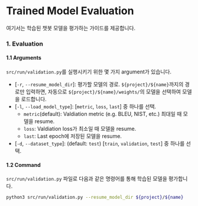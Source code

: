 # Trained Model Evaluation
여기서는 학습된 챗봇 모델을 평가하는 가이드를 제공합니다.


### 1. Evaluation
#### 1.1 Arguments
`src/run/validation.py`를 실행시키기 위한 몇 가지 argument가 있습니다.
* [`-r`, `--resume_model_dir`]: 평가할 모델의 경로. `${project}/${name}`까지의 경로만 입력하면, 자동으로 `${project}/${name}/weights/`의 모델을 선택하여 모델을 로드합니다.
* [`-l`, `--load_model_type`]: [`metric`, `loss`, `last`] 중 하나를 선택.
    * `metric`(default): Valdiation metric (e.g. BLEU, NIST, etc.) 최대일 때 모델을 resume.
    * `loss`: Valdiation loss가 최소일 때 모델을 resume.
    * `last`: Last epoch에 저장된 모델을 resume.
* [`-d`, `--dataset_type`]: (default: `test`) [`train`, `validation`, `test`] 중 하나를 선택.


#### 1.2 Command
`src/run/validation.py` 파일로 다음과 같은 명령어를 통해 학습된 모델을 평가합니다.
```bash
python3 src/run/validation.py --resume_model_dir ${project}/${name}
```
